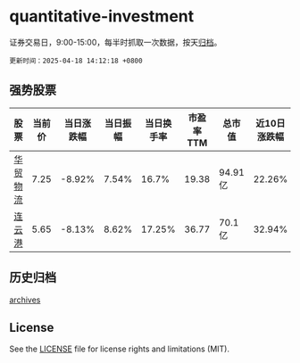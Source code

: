 # quantitative-investment

证券交易日，9:00-15:00，每半时抓取一次数据，按天[归档](archives)。

`更新时间：2025-04-18 14:12:18 +0800`

## 强势股票

|股票|当前价|当日涨跌幅|当日振幅|当日换手率|市盈率TTM|总市值|近10日涨跌幅|
|----|----|----|----|----|----|----|----|
|[华贸物流](https://xueqiu.com/S/SH603128)|7.25|-8.92%|7.54%|16.7%|19.38|94.91亿|22.26%|
|[连云港](https://xueqiu.com/S/SH601008)|5.65|-8.13%|8.62%|17.25%|36.77|70.1亿|32.94%|

## 历史归档

[archives](archives)

## License

See the [LICENSE](LICENSE) file for license rights and limitations (MIT).